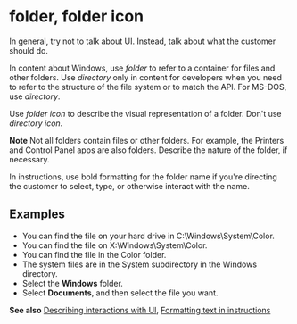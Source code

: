 # folder, folder icon

In general, try not to talk about UI. Instead, talk about what the customer should do. 

In content about Windows, use *folder* to refer to a container for files and other folders. Use *directory* only in content for developers when you need to refer to the structure of the file system or to match the API. For MS-DOS, use *directory*.

Use *folder icon* to describe the visual representation of a folder. Don't use *directory icon*.

**Note** Not all folders contain files or other folders. For example, the Printers and Control Panel apps are also folders. Describe the nature of the folder, if necessary.

In instructions, use bold formatting for the folder name if you're directing the customer to select, type, or otherwise interact with the name.

## Examples

- You can find the file on your hard drive in C:\\Windows\\System\\Color.
- You can find the file on X:\\Windows\\System\\Color.
- You can find the file in the Color folder.
- The system files are in the System subdirectory in the Windows directory.
- Select the **Windows** folder.
- Select **Documents**, and then select the file you want.

**See also** [Describing interactions with UI](~/procedures-instructions/describing-interactions-with-ui.md), [Formatting text in instructions](~/procedures-instructions/formatting-text-in-instructions.md)  
